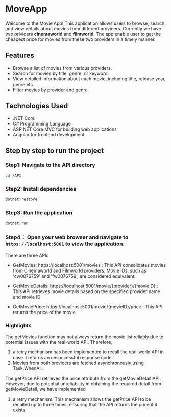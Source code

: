 # MoveApp

Welcome to the Movie App! This application allows users to browse, search, and view details about movies from different providers. Currently we have two prividers **cinemaworld** and **filmworld**. The app enable user to get the cheapest price for movies from these two providers in a timely manner.

## Features

- Browse a list of movies from various providers.
- Search for movies by title, genre, or keyword.
- View detailed information about each movie, including title, release year, genre etc.
- Filter movies by provider and genre

## Technologies Used

- .NET Core
- C# Programming Language
- ASP.NET Core MVC for building web applications
- Angular for frontend development

## Step by step to run the project

### Step1: Navigate to the API directory

```bash
cd /API
```

### Step2: Install dependencies

```bash
dotnet restore
```

### Step3: Run the application

```bash
dotnet run
```

### Step4： Open your web browser and navigate to `https://localhost:5001` to view the application.

There are three APIs

- GetMovies: https://localhost:5001/movies
  : This API consolidates movies from Cinemaworld and Filmworld providers. Movie IDs, such as 'cw0076759' and 'fw0076759', are considered equivalent.

- GetMovieDetails: https://localhost:5001/movie/{provider}/{movieID}
  : This API retrieves movie details based on the specified provider name and movie ID

- GetMoviePrice: https://localhost:5001/movie/{movieID}/price
  : This API returns the price of the movie

### Highlights

The getMovies function may not always return the movie list reliably due to potential issues with the real-world API. Therefore,

1. a retry mechanism has been implemented to recall the real-world API in case it returns an unsuccessful response code.
2. Movies from both providers are fetched asynchronously using Task.WhenAll.

The getPrice API retrieves the price attribute from the getMovieDetail API. However, due to potential unreliability in obtaining the required detail from getMovieDetail, we have implemented

1. a retry mechanism. This mechanism allows the getPrice API to be recalled up to three times, ensuring that the API returns the price if it exists.
